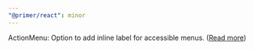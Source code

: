 ```yaml
---
"@primer/react": minor
---
```


ActionMenu: Option to add inline label for accessible menus. ([Read more](https://primer.react/ActionMenu#accessibility))
